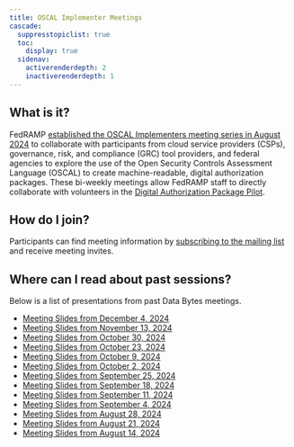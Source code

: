 ```yaml
---
title: OSCAL Implementer Meetings
cascade:
  suppresstopiclist: true
  toc:
    display: true
  sidenav:
    activerenderdepth: 2
    inactiverenderdepth: 1
---
```


## What is it?

FedRAMP [established the OSCAL Implementers meeting series in August 2024](https://www.fedramp.gov/updates/pilots/digital-authorization-package/) to collaborate with participants from cloud service providers (CSPs), governance, risk, and compliance (GRC) tool providers, and federal agencies to explore the use of the Open Security Controls Assessment Language (OSCAL) to create machine-readable, digital authorization packages. These bi-weekly meetings allow FedRAMP staff to directly collaborate with volunteers in the [Digital Authorization Package Pilot](https://www.fedramp.gov/updates/pilots/digital-authorization-package/).

## How do I join?

Participants can find meeting information by [subscribing to the mailing list](https://www.fedramp.gov/updates/pilots/digital-authorization-package/#how-to-participate) and receive meeting invites.

## Where can I read about past sessions?

Below is a list of presentations from past Data Bytes meetings.

- [Meeting Slides from December 4, 2024](/pdf/oscal_implementers_20241204.pdf)
- [Meeting Slides from November 13, 2024](/pdf/oscal_implementers_20241113.pdf)
- [Meeting Slides from October 30, 2024](/pdf/oscal_implementers_20241030.pdf)
- [Meeting Slides from October 23, 2024](/pdf/oscal_implementers_20241023.pdf)
- [Meeting Slides from October 9, 2024](/pdf/oscal_implementers_20241009.pdf)
- [Meeting Slides from October 2, 2024](/pdf/oscal_implementers_20241002.pdf)
- [Meeting Slides from September 25, 2024](/pdf/oscal_implementers_20240925.pdf)
- [Meeting Slides from September 18, 2024](/pdf/oscal_implementers_20240918.pdf)
- [Meeting Slides from September 11, 2024](/pdf/oscal_implementers_20240911.pdf)
- [Meeting Slides from September 4, 2024](/pdf/oscal_implementers_20240904.pdf)
- [Meeting Slides from August 28, 2024](/pdf/oscal_implementers_20240828.pdf)
- [Meeting Slides from August 21, 2024](/pdf/oscal_implementers_20240821.pdf)
- [Meeting Slides from August 14, 2024](/pdf/oscal_implementers_20240814.pdf)
